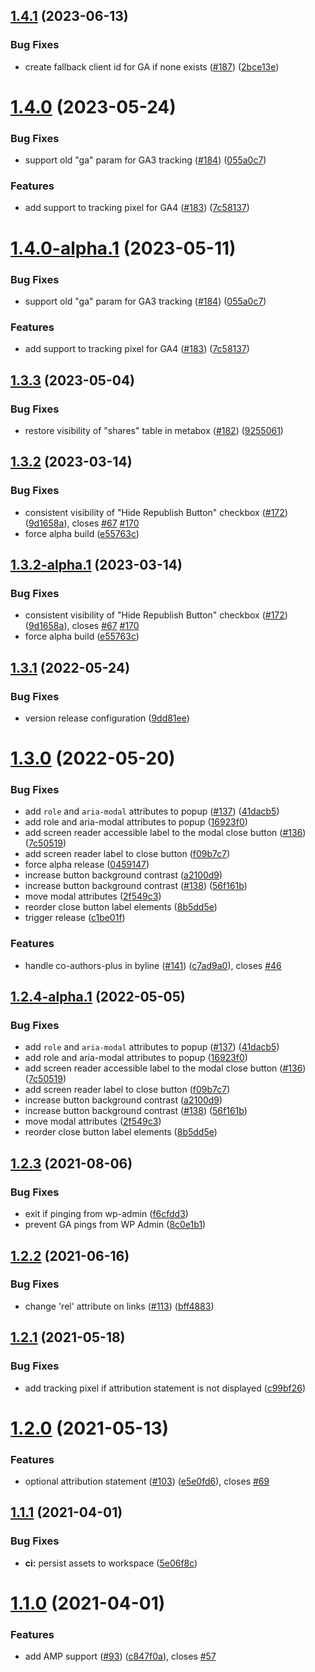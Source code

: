 ## [1.4.1](https://github.com/Automattic/republication-tracker-tool/compare/v1.4.0...v1.4.1) (2023-06-13)


### Bug Fixes

* create fallback client id for GA if none exists ([#187](https://github.com/Automattic/republication-tracker-tool/issues/187)) ([2bce13e](https://github.com/Automattic/republication-tracker-tool/commit/2bce13e99a6d8fabe6b245ee1f178088f454addc))

# [1.4.0](https://github.com/Automattic/republication-tracker-tool/compare/v1.3.3...v1.4.0) (2023-05-24)


### Bug Fixes

* support old "ga" param for GA3 tracking ([#184](https://github.com/Automattic/republication-tracker-tool/issues/184)) ([055a0c7](https://github.com/Automattic/republication-tracker-tool/commit/055a0c740f05919bf6f9011d7b8c54e7d4d6f6ee))


### Features

* add support to tracking pixel for GA4 ([#183](https://github.com/Automattic/republication-tracker-tool/issues/183)) ([7c58137](https://github.com/Automattic/republication-tracker-tool/commit/7c581377a4206eaf049df4ce43c493a851a8ec22))

# [1.4.0-alpha.1](https://github.com/Automattic/republication-tracker-tool/compare/v1.3.3...v1.4.0-alpha.1) (2023-05-11)


### Bug Fixes

* support old "ga" param for GA3 tracking ([#184](https://github.com/Automattic/republication-tracker-tool/issues/184)) ([055a0c7](https://github.com/Automattic/republication-tracker-tool/commit/055a0c740f05919bf6f9011d7b8c54e7d4d6f6ee))


### Features

* add support to tracking pixel for GA4 ([#183](https://github.com/Automattic/republication-tracker-tool/issues/183)) ([7c58137](https://github.com/Automattic/republication-tracker-tool/commit/7c581377a4206eaf049df4ce43c493a851a8ec22))

## [1.3.3](https://github.com/Automattic/republication-tracker-tool/compare/v1.3.2...v1.3.3) (2023-05-04)


### Bug Fixes

* restore visibility of "shares" table in metabox ([#182](https://github.com/Automattic/republication-tracker-tool/issues/182)) ([9255061](https://github.com/Automattic/republication-tracker-tool/commit/92550610ea1a8d4f9865bd228458d08e51d9c499))

## [1.3.2](https://github.com/Automattic/republication-tracker-tool/compare/v1.3.1...v1.3.2) (2023-03-14)


### Bug Fixes

* consistent visibility of "Hide Republish Button" checkbox ([#172](https://github.com/Automattic/republication-tracker-tool/issues/172)) ([9d1658a](https://github.com/Automattic/republication-tracker-tool/commit/9d1658a14c56aa0d72e58925c4df212350aa4bcf)), closes [#67](https://github.com/Automattic/republication-tracker-tool/issues/67) [#170](https://github.com/Automattic/republication-tracker-tool/issues/170)
* force alpha build ([e55763c](https://github.com/Automattic/republication-tracker-tool/commit/e55763c4c77ebba840e200570da1e52354bdfad5))

## [1.3.2-alpha.1](https://github.com/Automattic/republication-tracker-tool/compare/v1.3.1...v1.3.2-alpha.1) (2023-03-14)


### Bug Fixes

* consistent visibility of "Hide Republish Button" checkbox ([#172](https://github.com/Automattic/republication-tracker-tool/issues/172)) ([9d1658a](https://github.com/Automattic/republication-tracker-tool/commit/9d1658a14c56aa0d72e58925c4df212350aa4bcf)), closes [#67](https://github.com/Automattic/republication-tracker-tool/issues/67) [#170](https://github.com/Automattic/republication-tracker-tool/issues/170)
* force alpha build ([e55763c](https://github.com/Automattic/republication-tracker-tool/commit/e55763c4c77ebba840e200570da1e52354bdfad5))

## [1.3.1](https://github.com/Automattic/republication-tracker-tool/compare/v1.3.0...v1.3.1) (2022-05-24)


### Bug Fixes

* version release configuration ([9dd81ee](https://github.com/Automattic/republication-tracker-tool/commit/9dd81ee60b46eb55e963d74e9b4771dbe7ee382f))

# [1.3.0](https://github.com/Automattic/republication-tracker-tool/compare/v1.2.3...v1.3.0) (2022-05-20)


### Bug Fixes

* add `role` and `aria-modal` attributes to popup ([#137](https://github.com/Automattic/republication-tracker-tool/issues/137)) ([41dacb5](https://github.com/Automattic/republication-tracker-tool/commit/41dacb532589e7ac68c733693133620607e14da2))
* add role and aria-modal attributes to popup ([16923f0](https://github.com/Automattic/republication-tracker-tool/commit/16923f00e633eadc714734e3439af477ac817b61))
* add screen reader accessible label to the modal close button ([#136](https://github.com/Automattic/republication-tracker-tool/issues/136)) ([7c50519](https://github.com/Automattic/republication-tracker-tool/commit/7c505198fe4e6c01030c1e9f3d5cb95d9844fb7c))
* add screen reader label to close button ([f09b7c7](https://github.com/Automattic/republication-tracker-tool/commit/f09b7c7ca8d9e41cfdd41e75d675bcc3bf6b2764))
* force alpha release ([0459147](https://github.com/Automattic/republication-tracker-tool/commit/045914771481220fd5377a0528e429a3e8842f6d))
* increase button background contrast ([a2100d9](https://github.com/Automattic/republication-tracker-tool/commit/a2100d9bf0d463b0e9324a7a852484fce16f7696))
* increase button background contrast ([#138](https://github.com/Automattic/republication-tracker-tool/issues/138)) ([56f161b](https://github.com/Automattic/republication-tracker-tool/commit/56f161ba175ff2a8fec9c24d5e720aa0eeba70e0))
* move modal attributes ([2f549c3](https://github.com/Automattic/republication-tracker-tool/commit/2f549c3d200bf5155bf61eb23ba17d92dac301d1))
* reorder close button label elements ([8b5dd5e](https://github.com/Automattic/republication-tracker-tool/commit/8b5dd5e7c3accc9279c5f344aed45c1865308de7))
* trigger release ([c1be01f](https://github.com/Automattic/republication-tracker-tool/commit/c1be01fdc9d11f3eca2ccf381fa151cca1c338f5))


### Features

* handle co-authors-plus in byline ([#141](https://github.com/Automattic/republication-tracker-tool/issues/141)) ([c7ad9a0](https://github.com/Automattic/republication-tracker-tool/commit/c7ad9a0643c01e5f5faab8af7ae98d399121b520)), closes [#46](https://github.com/Automattic/republication-tracker-tool/issues/46)

## [1.2.4-alpha.1](https://github.com/Automattic/republication-tracker-tool/compare/v1.2.3...v1.2.4-alpha.1) (2022-05-05)


### Bug Fixes

* add `role` and `aria-modal` attributes to popup ([#137](https://github.com/Automattic/republication-tracker-tool/issues/137)) ([41dacb5](https://github.com/Automattic/republication-tracker-tool/commit/41dacb532589e7ac68c733693133620607e14da2))
* add role and aria-modal attributes to popup ([16923f0](https://github.com/Automattic/republication-tracker-tool/commit/16923f00e633eadc714734e3439af477ac817b61))
* add screen reader accessible label to the modal close button ([#136](https://github.com/Automattic/republication-tracker-tool/issues/136)) ([7c50519](https://github.com/Automattic/republication-tracker-tool/commit/7c505198fe4e6c01030c1e9f3d5cb95d9844fb7c))
* add screen reader label to close button ([f09b7c7](https://github.com/Automattic/republication-tracker-tool/commit/f09b7c7ca8d9e41cfdd41e75d675bcc3bf6b2764))
* increase button background contrast ([a2100d9](https://github.com/Automattic/republication-tracker-tool/commit/a2100d9bf0d463b0e9324a7a852484fce16f7696))
* increase button background contrast ([#138](https://github.com/Automattic/republication-tracker-tool/issues/138)) ([56f161b](https://github.com/Automattic/republication-tracker-tool/commit/56f161ba175ff2a8fec9c24d5e720aa0eeba70e0))
* move modal attributes ([2f549c3](https://github.com/Automattic/republication-tracker-tool/commit/2f549c3d200bf5155bf61eb23ba17d92dac301d1))
* reorder close button label elements ([8b5dd5e](https://github.com/Automattic/republication-tracker-tool/commit/8b5dd5e7c3accc9279c5f344aed45c1865308de7))

## [1.2.3](https://github.com/Automattic/republication-tracker-tool/compare/v1.2.2...v1.2.3) (2021-08-06)


### Bug Fixes

* exit if pinging from wp-admin ([f6cfdd3](https://github.com/Automattic/republication-tracker-tool/commit/f6cfdd36affa444b55b101ba3360e8ad140e43b6))
* prevent GA pings from WP Admin ([8c0e1b1](https://github.com/Automattic/republication-tracker-tool/commit/8c0e1b1610dcceec233d7ac2757b8607b28dbe94))

## [1.2.2](https://github.com/Automattic/republication-tracker-tool/compare/v1.2.1...v1.2.2) (2021-06-16)


### Bug Fixes

* change 'rel' attribute on links ([#113](https://github.com/Automattic/republication-tracker-tool/issues/113)) ([bff4883](https://github.com/Automattic/republication-tracker-tool/commit/bff48834a36c4e01d3b90359c755778f712b1566))

## [1.2.1](https://github.com/Automattic/republication-tracker-tool/compare/v1.2.0...v1.2.1) (2021-05-18)


### Bug Fixes

* add tracking pixel if attribution statement is not displayed ([c99bf26](https://github.com/Automattic/republication-tracker-tool/commit/c99bf262f697048ae0d2c132aead05a8c72aa93e))

# [1.2.0](https://github.com/Automattic/republication-tracker-tool/compare/v1.1.1...v1.2.0) (2021-05-13)


### Features

* optional attribution statement ([#103](https://github.com/Automattic/republication-tracker-tool/issues/103)) ([e5e0fd6](https://github.com/Automattic/republication-tracker-tool/commit/e5e0fd6f5134bcadbd8a43203faea3ab6c1fd050)), closes [#69](https://github.com/Automattic/republication-tracker-tool/issues/69)

## [1.1.1](https://github.com/Automattic/republication-tracker-tool/compare/v1.1.0...v1.1.1) (2021-04-01)


### Bug Fixes

* **ci:** persist assets to workspace ([5e06f8c](https://github.com/Automattic/republication-tracker-tool/commit/5e06f8cea22ad14a9b82875a223aeef7705fe370))

# [1.1.0](https://github.com/Automattic/republication-tracker-tool/compare/v1.0.2...v1.1.0) (2021-04-01)


### Features

* add AMP support ([#93](https://github.com/Automattic/republication-tracker-tool/issues/93)) ([c847f0a](https://github.com/Automattic/republication-tracker-tool/commit/c847f0a95c9cdb9c0bd089ef45880e56867ffe1b)), closes [#57](https://github.com/Automattic/republication-tracker-tool/issues/57)
